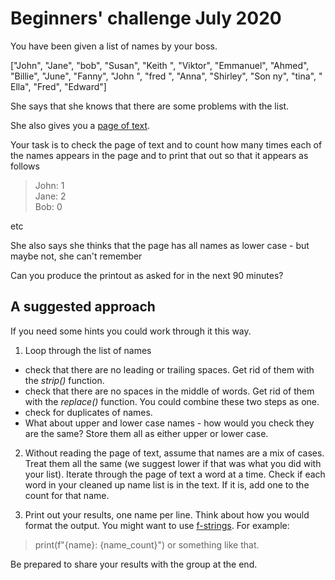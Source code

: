 # Beginners' challenge July 2020

You have been given a list of names by your boss. 

["John", "Jane", "bob", "Susan", "Keith ", "Viktor", "Emmanuel", "Ahmed", "Billie", "June", "Fanny", "John ", "fred ", "Anna", "Shirley", "Son ny", "tina", " Ella", "Fred", "Edward"]

She says that she knows that there are some problems with the list.

She also gives you a [page of text](page.txt).

Your task is to check the page of text and to count how many times each of the names appears in the page and to print that out so that it appears as follows

> John: 1  
> Jane: 2  
> Bob: 0  

etc

She also says she thinks that the page has all names as lower case - but maybe not, she can't remember

Can you produce the printout as asked for in the next 90 minutes? 



## A suggested approach

If you need some hints you could work through it this way. 

1. Loop through the list of names 
 - check that there are no leading or trailing spaces. Get rid of them with the _strip()_ function. 
 - check that there are no spaces in the middle of words. Get rid of them with the _replace()_ function. You could combine these two steps as one.
 - check for duplicates of names. 
 - What about upper and lower case names - how would you check they are the same? Store them all as either upper or lower case. 

 2. Without reading the page of text, assume that names are a mix of cases. Treat them all the same (we suggest lower if that was what you did with your list). Iterate through the page of text a word at a time. Check if each word in your cleaned up name list is in the text. If it is, add one to the count for that name. 

 3. Print out your results, one name per line. Think about how you would format the output. You might want to use [f-strings](https://realpython.com/python-f-strings/). For example:
 > print(f"{name}: {name_count}") 
 or something like that. 

 Be prepared to share your results with the group at the end. 

